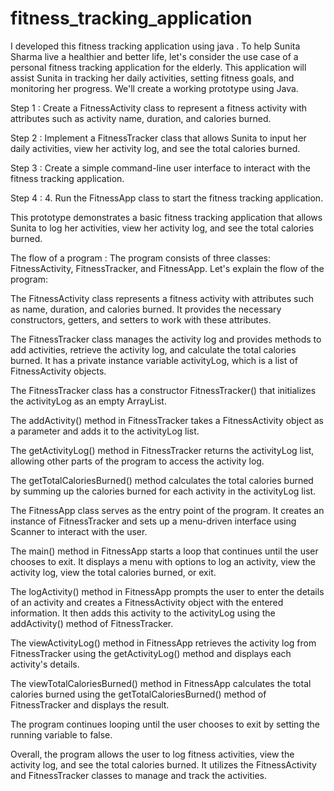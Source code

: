 # fitness_tracking_application
I developed this fitness tracking application using java .
To help Sunita Sharma live a healthier and better life, let's consider 
the use case of a personal fitness tracking application for the elderly. 
This application will assist Sunita in tracking her daily activities, setting 
fitness goals, and monitoring her progress. 
We'll create a working prototype using Java.

Step 1 : Create a FitnessActivity class to represent a fitness activity with 
attributes such as activity name, duration, and calories burned.

Step 2 : Implement a FitnessTracker class that allows Sunita to input her daily activities, 
view her activity log, and see the total calories burned.

Step 3 : Create a simple command-line user interface to interact with the fitness tracking application.

Step 4 : 4.	Run the FitnessApp class to start the fitness tracking application.


This prototype demonstrates a basic fitness tracking application that allows Sunita to log her activities,
view her activity log, and see the total calories burned. 

The flow of a program : 
The program consists of three classes: FitnessActivity, FitnessTracker, and FitnessApp. Let's explain the flow of the program:

The FitnessActivity class represents a fitness activity with attributes such as name, duration, and calories burned. It provides the necessary constructors, getters, and setters to work with these attributes.

The FitnessTracker class manages the activity log and provides methods to add activities, retrieve the activity log, and calculate the total calories burned. It has a private instance variable activityLog, which is a list of FitnessActivity objects.

The FitnessTracker class has a constructor FitnessTracker() that initializes the activityLog as an empty ArrayList.

The addActivity() method in FitnessTracker takes a FitnessActivity object as a parameter and adds it to the activityLog list.

The getActivityLog() method in FitnessTracker returns the activityLog list, allowing other parts of the program to access the activity log.

The getTotalCaloriesBurned() method calculates the total calories burned by summing up the calories burned for each activity in the activityLog list.

The FitnessApp class serves as the entry point of the program. It creates an instance of FitnessTracker and sets up a menu-driven interface using Scanner to interact with the user.

The main() method in FitnessApp starts a loop that continues until the user chooses to exit. It displays a menu with options to log an activity, view the activity log, view the total calories burned, or exit.

The logActivity() method in FitnessApp prompts the user to enter the details of an activity and creates a FitnessActivity object with the entered information. It then adds this activity to the activityLog using the addActivity() method of FitnessTracker.

The viewActivityLog() method in FitnessApp retrieves the activity log from FitnessTracker using the getActivityLog() method and displays each activity's details.

The viewTotalCaloriesBurned() method in FitnessApp calculates the total calories burned using the getTotalCaloriesBurned() method of FitnessTracker and displays the result.

The program continues looping until the user chooses to exit by setting the running variable to false.

Overall, the program allows the user to log fitness activities, view the activity log, and see the total calories burned. It utilizes the FitnessActivity and FitnessTracker classes to manage and track the activities.



